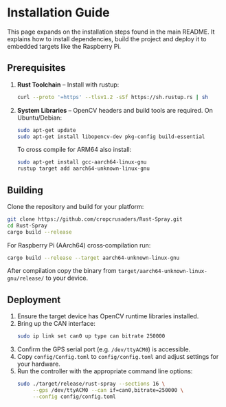 # Installation Guide

This page expands on the installation steps found in the main README.
It explains how to install dependencies, build the project and deploy
it to embedded targets like the Raspberry Pi.

## Prerequisites

1. **Rust Toolchain** – Install with rustup:
   ```bash
   curl --proto '=https' --tlsv1.2 -sSf https://sh.rustup.rs | sh
   ```
2. **System Libraries** – OpenCV headers and build tools are required.
   On Ubuntu/Debian:
   ```bash
   sudo apt-get update
   sudo apt-get install libopencv-dev pkg-config build-essential
   ```
   To cross compile for ARM64 also install:
   ```bash
   sudo apt-get install gcc-aarch64-linux-gnu
   rustup target add aarch64-unknown-linux-gnu
   ```

## Building

Clone the repository and build for your platform:

```bash
git clone https://github.com/cropcrusaders/Rust-Spray.git
cd Rust-Spray
cargo build --release
```

For Raspberry Pi (AArch64) cross‑compilation run:

```bash
cargo build --release --target aarch64-unknown-linux-gnu
```

After compilation copy the binary from
`target/aarch64-unknown-linux-gnu/release/` to your device.

## Deployment

1. Ensure the target device has OpenCV runtime libraries installed.
2. Bring up the CAN interface:
   ```bash
   sudo ip link set can0 up type can bitrate 250000
   ```
3. Confirm the GPS serial port (e.g. `/dev/ttyACM0`) is accessible.
4. Copy `config/Config.toml` to `config/config.toml` and adjust settings
   for your hardware.
5. Run the controller with the appropriate command line options:
   ```bash
   sudo ./target/release/rust-spray --sections 16 \
        --gps /dev/ttyACM0 --can if=can0,bitrate=250000 \
        --config config/config.toml
   ```
